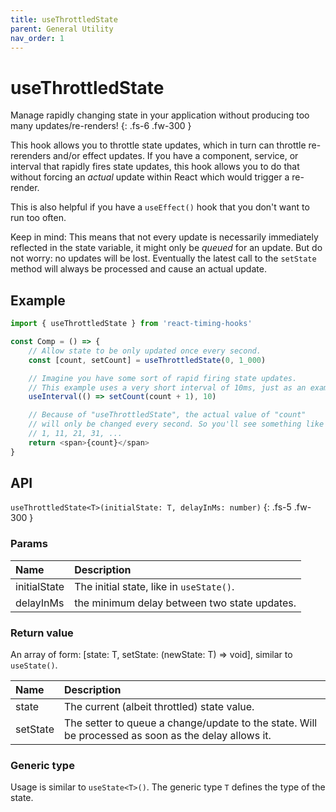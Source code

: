 ```yaml
---
title: useThrottledState
parent: General Utility
nav_order: 1
---
```


# useThrottledState

Manage rapidly changing state in your application without producing too many updates/re-renders!
{: .fs-6 .fw-300 }

This hook allows you to throttle state updates, which in turn can throttle re-rerenders and/or effect
updates. If you have a component, service, or interval that rapidly fires state updates, this hook allows
you to do that without forcing an _actual_ update within React which would trigger a re-render.

This is also helpful if you have a `useEffect()` hook that you don't want to run too often.

Keep in mind: This means that not every update is necessarily immediately reflected in the
state variable, it might only be _queued_ for an update. But do not worry: no updates will be lost. 
Eventually the latest call to the `setState` method will always be processed and cause an actual update.

## Example

```javascript
import { useThrottledState } from 'react-timing-hooks'

const Comp = () => {
    // Allow state to be only updated once every second.
    const [count, setCount] = useThrottledState(0, 1_000)

    // Imagine you have some sort of rapid firing state updates. 
    // This example uses a very short interval of 10ms, just as an example.
    useInterval(() => setCount(count + 1), 10)

    // Because of "useThrottledState", the actual value of "count"
    // will only be changed every second. So you'll see something like
    // 1, 11, 21, 31, ...
    return <span>{count}</span>
}
```

## API

`useThrottledState<T>(initialState: T, delayInMs: number)`
{: .fs-5 .fw-300 }

### Params

| Name             | Description                                                           |
|:-----------------|:----------------------------------------------------------------------|
| initialState     | The initial state, like in `useState()`.                              |
| delayInMs        | the minimum delay between two state updates.                          |

### Return value

An array of form: [state: T, setState: (newState: T) => void], similar to `useState()`.

| Name             | Description                                                                                         |
|:-----------------|:----------------------------------------------------------------------------------------------------|
| state            | The current (albeit throttled) state value.                                                         |
| setState         | The setter to queue a change/update to the state. Will be processed as soon as the delay allows it. |

### Generic type

Usage is similar to `useState<T>()`. The generic type `T` defines the type of the state.